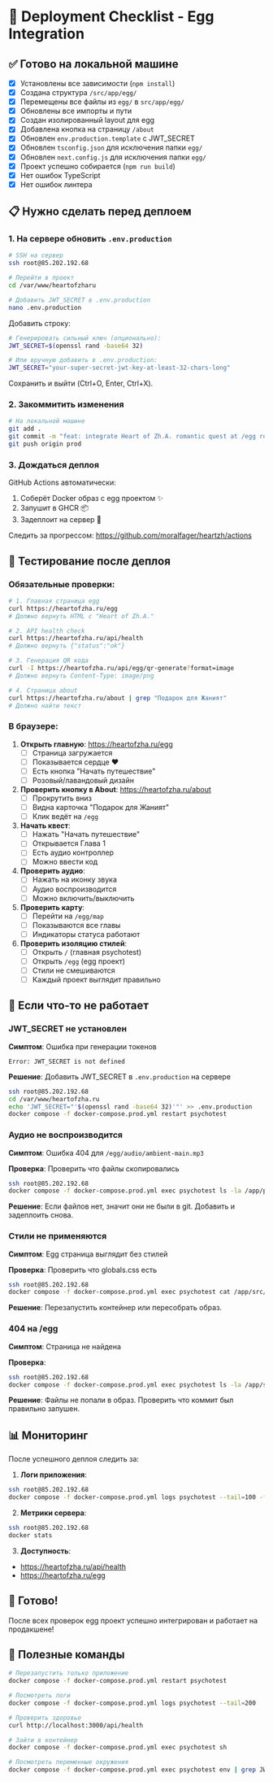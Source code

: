 # 🚀 Deployment Checklist - Egg Integration

## ✅ Готово на локальной машине

- [x] Установлены все зависимости (`npm install`)
- [x] Создана структура `/src/app/egg/`
- [x] Перемещены все файлы из `egg/` в `src/app/egg/`
- [x] Обновлены все импорты и пути
- [x] Создан изолированный layout для egg
- [x] Добавлена кнопка на страницу `/about`
- [x] Обновлен `env.production.template` с JWT_SECRET
- [x] Обновлен `tsconfig.json` для исключения папки `egg/`
- [x] Обновлен `next.config.js` для исключения папки `egg/`
- [x] Проект успешно собирается (`npm run build`)
- [x] Нет ошибок TypeScript
- [x] Нет ошибок линтера

## 📋 Нужно сделать перед деплоем

### 1. На сервере обновить `.env.production`

```bash
# SSH на сервер
ssh root@85.202.192.68

# Перейти в проект
cd /var/www/heartofzharu

# Добавить JWT_SECRET в .env.production
nano .env.production
```

Добавить строку:
```bash
# Генерировать сильный ключ (опционально):
JWT_SECRET=$(openssl rand -base64 32)

# Или вручную добавить в .env.production:
JWT_SECRET="your-super-secret-jwt-key-at-least-32-chars-long"
```

Сохранить и выйти (Ctrl+O, Enter, Ctrl+X).

### 2. Закоммитить изменения

```bash
# На локальной машине
git add .
git commit -m "feat: integrate Heart of Zh.A. romantic quest at /egg route"
git push origin prod
```

### 3. Дождаться деплоя

GitHub Actions автоматически:
1. Соберёт Docker образ с egg проектом ✨
2. Запушит в GHCR 📦
3. Задеплоит на сервер 🚀

Следить за прогрессом: https://github.com/moralfager/heartzh/actions

## 🧪 Тестирование после деплоя

### Обязательные проверки:

```bash
# 1. Главная страница egg
curl https://heartofzha.ru/egg
# Должно вернуть HTML с "Heart of Zh.A."

# 2. API health check
curl https://heartofzha.ru/api/health
# Должно вернуть {"status":"ok"}

# 3. Генерация QR кода
curl -I https://heartofzha.ru/api/egg/qr-generate?format=image
# Должно вернуть Content-Type: image/png

# 4. Страница about
curl https://heartofzha.ru/about | grep "Подарок для Жаният"
# Должно найти текст
```

### В браузере:

1. **Открыть главную**: https://heartofzha.ru/egg
   - [ ] Страница загружается
   - [ ] Показывается сердце ❤️
   - [ ] Есть кнопка "Начать путешествие"
   - [ ] Розовый/лавандовый дизайн

2. **Проверить кнопку в About**: https://heartofzha.ru/about
   - [ ] Прокрутить вниз
   - [ ] Видна карточка "Подарок для Жаният"
   - [ ] Клик ведёт на `/egg`

3. **Начать квест**:
   - [ ] Нажать "Начать путешествие"
   - [ ] Открывается Глава 1
   - [ ] Есть аудио контроллер
   - [ ] Можно ввести код

4. **Проверить аудио**:
   - [ ] Нажать на иконку звука
   - [ ] Аудио воспроизводится
   - [ ] Можно включить/выключить

5. **Проверить карту**:
   - [ ] Перейти на `/egg/map`
   - [ ] Показываются все главы
   - [ ] Индикаторы статуса работают

6. **Проверить изоляцию стилей**:
   - [ ] Открыть `/` (главная psychotest)
   - [ ] Открыть `/egg` (egg проект)
   - [ ] Стили не смешиваются
   - [ ] Каждый проект выглядит правильно

## 🔧 Если что-то не работает

### JWT_SECRET не установлен

**Симптом**: Ошибка при генерации токенов
```
Error: JWT_SECRET is not defined
```

**Решение**: Добавить JWT_SECRET в `.env.production` на сервере

```bash
ssh root@85.202.192.68
cd /var/www/heartofzha.ru
echo 'JWT_SECRET="'$(openssl rand -base64 32)'"' >> .env.production
docker compose -f docker-compose.prod.yml restart psychotest
```

### Аудио не воспроизводится

**Симптом**: Ошибка 404 для `/egg/audio/ambient-main.mp3`

**Проверка**: Проверить что файлы скопировались
```bash
ssh root@85.202.192.68
docker compose -f docker-compose.prod.yml exec psychotest ls -la /app/public/egg/audio/
```

**Решение**: Если файлов нет, значит они не были в git. Добавить и задеплоить снова.

### Стили не применяются

**Симптом**: Egg страница выглядит без стилей

**Проверка**: Проверить что globals.css есть
```bash
ssh root@85.202.192.68
docker compose -f docker-compose.prod.yml exec psychotest cat /app/src/app/egg/globals.css | head -20
```

**Решение**: Перезапустить контейнер или пересобрать образ.

### 404 на /egg

**Симптом**: Страница не найдена

**Проверка**: 
```bash
ssh root@85.202.192.68
docker compose -f docker-compose.prod.yml exec psychotest ls -la /app/src/app/egg/
```

**Решение**: Файлы не попали в образ. Проверить что коммит был правильно запушен.

## 📊 Мониторинг

После успешного деплоя следить за:

1. **Логи приложения**:
```bash
ssh root@85.202.192.68
docker compose -f docker-compose.prod.yml logs psychotest --tail=100 -f
```

2. **Метрики сервера**:
```bash
ssh root@85.202.192.68
docker stats
```

3. **Доступность**:
- https://heartofzha.ru/api/health
- https://heartofzha.ru/egg

## 🎉 Готово!

После всех проверок egg проект успешно интегрирован и работает на продакшене!

## 📝 Полезные команды

```bash
# Перезапустить только приложение
docker compose -f docker-compose.prod.yml restart psychotest

# Посмотреть логи
docker compose -f docker-compose.prod.yml logs psychotest --tail=200

# Проверить здоровье
curl http://localhost:3000/api/health

# Зайти в контейнер
docker compose -f docker-compose.prod.yml exec psychotest sh

# Посмотреть переменные окружения
docker compose -f docker-compose.prod.yml exec psychotest env | grep JWT
```

